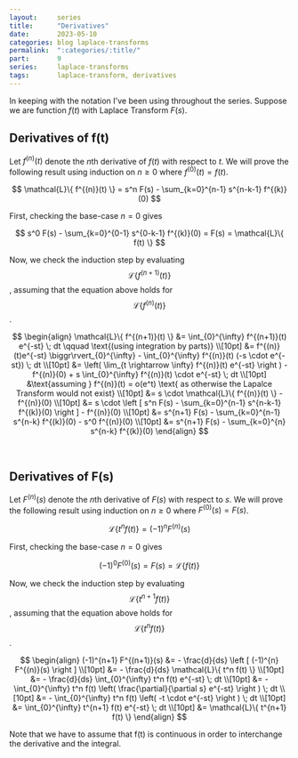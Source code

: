 ```yaml
---
layout:     series
title:      "Derivatives"
date:       2023-05-10
categories: blog laplace-transforms
permalink:  ":categories/:title/"
part:       9
series:     laplace-transforms
tags:       laplace-transform, derivatives
---
```


In keeping with the notation I've been using throughout the series. Suppose we are function $f(t)$ with Laplace Transform $F(s)$.

## Derivatives of f(t)

Let $f^{(n)}(t)$ denote the $n$th derivative of $f(t)$ with respect to $t$. We will prove the following result using induction on $n \geq 0$ where $f^{(0)}(t) = f(t)$.

$$
\mathcal{L}\{ f^{(n)}(t) \} = s^n F(s) - \sum_{k=0}^{n-1} s^{n-k-1} f^{(k)}(0)
$$

First, checking the base-case $n=0$ gives

$$
s^0 F(s) - \sum_{k=0}^{0-1} s^{0-k-1} f^{(k)}(0) = F(s) = \mathcal{L}\{ f(t) \}
$$

Now, we check the induction step by evaluating $$\mathcal{L}\{ f^{(n+1)}(t) \}$$, assuming that the equation above holds for $$\mathcal{L}\{ f^{(n)}(t) \}$$.

$$
\begin{align}
    \mathcal{L}\{ f^{(n+1)}(t) \}
    &= \int_{0}^{\infty} f^{(n+1)}(t) e^{-st} \; dt \qquad \text{(using integration by parts)} \\[10pt]
    &= f^{(n)}(t)e^{-st} \biggr\rvert_{0}^{\infty} - \int_{0}^{\infty} f^{(n)}(t) (-s \cdot e^{-st}) \; dt \\[10pt]
    &= \left( \lim_{t \rightarrow \infty} f^{(n)}(t) e^{-st} \right ) - f^{(n)}(0) + s \int_{0}^{\infty} f^{(n)}(t) \cdot e^{-st} \; dt \\[10pt]
    &\text{assuming } f^{(n)}(t) = o(e^t) \text{ as otherwise the Lapalce Transform would not exist} \\[10pt]
    &= s \cdot \mathcal{L}\{ f^{(n)}(t) \} - f^{(n)}(0) \\[10pt]
    &= s \cdot \left [ s^n F(s) - \sum_{k=0}^{n-1} s^{n-k-1} f^{(k)}(0) \right ] - f^{(n)}(0) \\[10pt]
    &= s^{n+1} F(s) - \sum_{k=0}^{n-1} s^{n-k} f^{(k)}(0) - s^0 f^{(n)}(0) \\[10pt]
    &= s^{n+1} F(s) - \sum_{k=0}^{n} s^{n-k} f^{(k)}(0)
\end{align} 
$$

<br>

## Derivatives of F(s)

Let $F^{(n)}(s)$ denote the $n$th derivative of $F(s)$ with respect to $s$. We will prove the following result using induction on $n \geq 0$ where $F^{(0)}(s) = F(s)$.

$$
\mathcal{L}\{ t^n f(t) \} = (-1)^n F^{(n)}(s)
$$

First, checking the base-case $n=0$ gives

$$
(-1)^0 F^{(0)}(s) = F(s) = \mathcal{L}\{ f(t) \}
$$

Now, we check the induction step by evaluating $$\mathcal{L}\{ t^{n+1} f(t) \}$$, assuming that the equation above holds for $$\mathcal{L}\{ t^n f(t) \}$$.

$$
\begin{align}
    (-1)^{n+1} F^{(n+1)}(s) 
    &= - \frac{d}{ds} \left [ (-1)^{n} F^{(n)}(s) \right ] \\[10pt]
    &= - \frac{d}{ds} \mathcal{L}\{ t^n f(t) \} \\[10pt]
    &= - \frac{d}{ds} \int_{0}^{\infty} t^n f(t) e^{-st} \; dt \\[10pt]
    &= - \int_{0}^{\infty} t^n f(t) \left( \frac{\partial}{\partial s} e^{-st} \right ) \; dt \\[10pt]
    &= - \int_{0}^{\infty} t^n f(t) \left( -t \cdot e^{-st} \right ) \; dt \\[10pt]
    &= \int_{0}^{\infty} t^{n+1} f(t) e^{-st} \; dt \\[10pt]
    &= \mathcal{L}\{ t^{n+1} f(t) \}
\end{align} 
$$

Note that we have to assume that f(t) is continuous in order to interchange the derivative and the integral.
